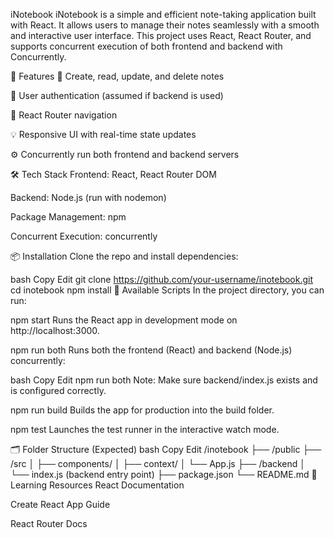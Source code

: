  iNotebook
iNotebook is a simple and efficient note-taking application built with React. It allows users to manage their notes seamlessly with a smooth and interactive user interface. This project uses React, React Router, and supports concurrent execution of both frontend and backend with Concurrently.

🚀 Features
📓 Create, read, update, and delete notes

🔐 User authentication (assumed if backend is used)

🧭 React Router navigation

💡 Responsive UI with real-time state updates

⚙️ Concurrently run both frontend and backend servers

🛠️ Tech Stack
Frontend: React, React Router DOM

Backend: Node.js (run with nodemon)

Package Management: npm

Concurrent Execution: concurrently

📦 Installation
Clone the repo and install dependencies:

bash
Copy
Edit
git clone https://github.com/your-username/inotebook.git
cd inotebook
npm install
🧪 Available Scripts
In the project directory, you can run:

npm start
Runs the React app in development mode on http://localhost:3000.

npm run both
Runs both the frontend (React) and backend (Node.js) concurrently:

bash
Copy
Edit
npm run both
Note: Make sure backend/index.js exists and is configured correctly.

npm run build
Builds the app for production into the build folder.

npm test
Launches the test runner in the interactive watch mode.

🗂️ Folder Structure (Expected)
bash
Copy
Edit
/inotebook
├── /public
├── /src
│   ├── components/
│   ├── context/
│   └── App.js
├── /backend
│   └── index.js (backend entry point)
├── package.json
└── README.md
🧠 Learning Resources
React Documentation

Create React App Guide

React Router Docs
